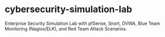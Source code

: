 # cybersecurity-simulation-lab
Enterprise Security Simulation Lab with pfSense, Snort, DVWA, Blue Team Monitoring (Nagios/ELK), and Red Team Attack Scenarios.
